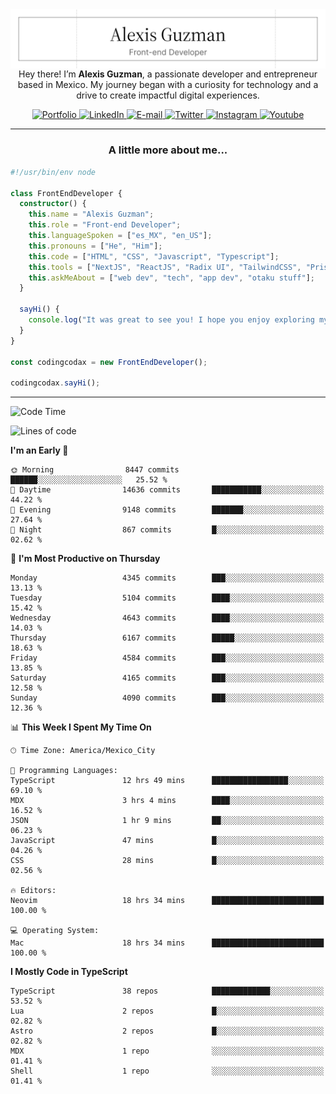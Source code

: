 <img align='right' src="./Banner.png" width="" />
<p align='center'>Hey there! I’m <strong>Alexis Guzman</strong>, a passionate developer and entrepreneur based in Mexico. My journey began with a curiosity for technology and a drive to create impactful digital experiences.</p>

<div align='center'>
  <a href='https://www.codingcodax.dev' target='_blank'>
    <img alt='Portfolio' src='https://img.shields.io/badge/Portfolio-black?logo=vercel&style=flat-square'>
  </a>
  <a href='https://linkedin.com/in/codingcodax' target='_blank'>
    <img alt='LinkedIn' src='https://img.shields.io/badge/LinkedIn-black?logo=LinkedIn&style=flat-square'>
  </a>
  <a href='mailto:hello@codingcodax.com' target='_blank'>
    <img alt='E-mail' src='https://img.shields.io/badge/Email-black?logo=Gmail&style=flat-square'>
  </a>
  <a href='https://x.com/codingcodax' target='_blank'>
    <img alt='Twitter' src='https://img.shields.io/badge/X-black?logo=X&style=flat-square'>
  </a>
  <a href='https://www.instagram.com/codingcodax' target='_blank'>
    <img alt='Instagram' src='https://img.shields.io/badge/Instagram-black?logo=Instagram&style=flat-square'>
  </a>
  <a href='https://www.youtube.com/@codingcodax' target='_blank'>
    <img alt='Youtube' src='https://img.shields.io/badge/YouTube-black?logo=Youtube&style=flat-square'>
  </a>
</div>


---

<h3 align='center'>A little more about me...</h3>

```typescript
#!/usr/bin/env node

class FrontEndDeveloper {
  constructor() {
    this.name = "Alexis Guzman";
    this.role = "Front-end Developer";
    this.languageSpoken = ["es_MX", "en_US"];
    this.pronouns = ["He", "Him"];
    this.code = ["HTML", "CSS", "Javascript", "Typescript"];
    this.tools = ["NextJS", "ReactJS", "Radix UI", "TailwindCSS", "Prisma", "Shadcn UI"];
    this.askMeAbout = ["web dev", "tech", "app dev", "otaku stuff"];
  }

  sayHi() {
    console.log("It was great to see you! I hope you enjoy exploring my work.");
  }
}

const codingcodax = new FrontEndDeveloper();

codingcodax.sayHi();
```

---

<!--START_SECTION:waka-->
![Code Time](http://img.shields.io/badge/Code%20Time-2%2C951%20hrs%205%20mins-blue)

![Lines of code](https://img.shields.io/badge/From%20Hello%20World%20I%27ve%20Written-10.7%20million%20lines%20of%20code-blue)

**I'm an Early 🐤** 

```text
🌞 Morning                8447 commits        ██████░░░░░░░░░░░░░░░░░░░   25.52 % 
🌆 Daytime                14636 commits       ███████████░░░░░░░░░░░░░░   44.22 % 
🌃 Evening                9148 commits        ███████░░░░░░░░░░░░░░░░░░   27.64 % 
🌙 Night                  867 commits         █░░░░░░░░░░░░░░░░░░░░░░░░   02.62 % 
```
📅 **I'm Most Productive on Thursday** 

```text
Monday                   4345 commits        ███░░░░░░░░░░░░░░░░░░░░░░   13.13 % 
Tuesday                  5104 commits        ████░░░░░░░░░░░░░░░░░░░░░   15.42 % 
Wednesday                4643 commits        ████░░░░░░░░░░░░░░░░░░░░░   14.03 % 
Thursday                 6167 commits        █████░░░░░░░░░░░░░░░░░░░░   18.63 % 
Friday                   4584 commits        ███░░░░░░░░░░░░░░░░░░░░░░   13.85 % 
Saturday                 4165 commits        ███░░░░░░░░░░░░░░░░░░░░░░   12.58 % 
Sunday                   4090 commits        ███░░░░░░░░░░░░░░░░░░░░░░   12.36 % 
```


📊 **This Week I Spent My Time On** 

```text
🕑︎ Time Zone: America/Mexico_City

💬 Programming Languages: 
TypeScript               12 hrs 49 mins      █████████████████░░░░░░░░   69.10 % 
MDX                      3 hrs 4 mins        ████░░░░░░░░░░░░░░░░░░░░░   16.52 % 
JSON                     1 hr 9 mins         ██░░░░░░░░░░░░░░░░░░░░░░░   06.23 % 
JavaScript               47 mins             █░░░░░░░░░░░░░░░░░░░░░░░░   04.26 % 
CSS                      28 mins             █░░░░░░░░░░░░░░░░░░░░░░░░   02.56 % 

🔥 Editors: 
Neovim                   18 hrs 34 mins      █████████████████████████   100.00 % 

💻 Operating System: 
Mac                      18 hrs 34 mins      █████████████████████████   100.00 % 
```

**I Mostly Code in TypeScript** 

```text
TypeScript               38 repos            █████████████░░░░░░░░░░░░   53.52 % 
Lua                      2 repos             █░░░░░░░░░░░░░░░░░░░░░░░░   02.82 % 
Astro                    2 repos             █░░░░░░░░░░░░░░░░░░░░░░░░   02.82 % 
MDX                      1 repo              ░░░░░░░░░░░░░░░░░░░░░░░░░   01.41 % 
Shell                    1 repo              ░░░░░░░░░░░░░░░░░░░░░░░░░   01.41 % 
```




<!--END_SECTION:waka-->
